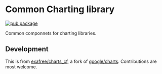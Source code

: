 # Common Charting library

[![pub package](https://img.shields.io/pub/v/charts_common_cf.svg)](https://pub.dartlang.org/packages/charts_common_cf)

Common componnets for charting libraries.

## Development

This is from [exafree/charts_cf](https://github.com/exafree/charts_cf.git),
a fork of [google/charts](https://github.com/google/charts.git).
Contributions are most welcome.